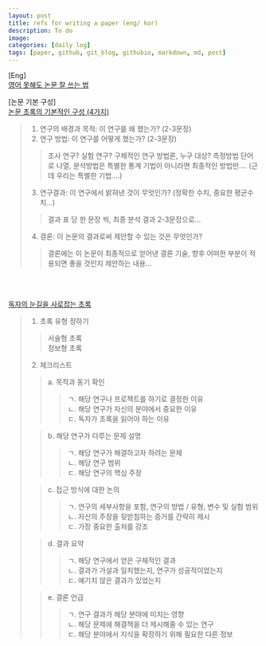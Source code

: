 ```yaml
---
layout: post
title: refs for writing a paper (eng/ kor)
description: To do
image:
categories: [daily log]
tags: [paper, github, git_blog, githubio, markdown, md, post]
---
```


[Eng]<br>
[영어 못해도 논문 잘 쓰는 법](https://gradschoolstory.net/terry/englishpaperwriting/) <br>

[논문 기본 구성]<br>
[논문 초록의 기본적인 구성 (4가지)](https://m.blog.naver.com/privatalab/222053799999)<br>


> 1. 연구의 배경과 목적: 이 연구를 왜 했는가? (2-3문장)
> 2. 연구 방법: 이 연구를 어떻게 했는가? (2-3문장)
>> 조사 연구? 실험 연구? 구체적인 연구 방법론, 누구 대상? 측정방법 단어로 나열, 분석방법은 특별한 통계 기법이 아니라면 최종적인 방법만.... (근데 우리는 특별한 기법....)
> 3. 연구결과: 이 연구에서 밝혀낸 것이 무엇인가? (정확한 수치, 중요한 평균수치...)
>> 결과 표 당 한 문장 씩, 최종 분석 결과 2-3문장으로...
> 4. 결론: 이 논문의 결과로써 제안할 수 있는 것은 무엇인가?
>> 결론에는 이 논문이 최종적으로 얻어낸 결론 기술, 향후 어떠한 부분이 적용되면 좋을 것인지 제안하는 내용...
<br>
<br>

[독자의 눈길을 사로잡는 초록](https://blog.essayreview.co.kr/%EB%8F%85%EC%9E%90%EC%9D%98-%EB%88%88%EA%B8%B8%EC%9D%84-%EC%82%AC%EB%A1%9C%EC%9E%A1%EB%8A%94-%EC%B4%88%EB%A1%9D-abstract-%EC%9E%91%EC%84%B1%EB%B2%95/)
> 1. 초록 유형 정하기
>> 서술형 초록 <br>
정보형 초록
>
> 2. 체크리스트
>> a. 목적과 동기 확인 <br>
>>> ㄱ. 해당 연구나 프로젝트를 하기로 결정한 이유 <br>
ㄴ. 해당 연구가 자신의 분야에서 중요한 이유 <br>
ㄷ. 독자가 초록을 읽어야 하는 이유 <br>
>
>> b. 해당 연구가 다루는 문제 설명 <br>
>>> ㄱ. 해당 연구가 해결하고자 하려는 문제 <br>
ㄴ. 해당 연구 범위 <br>
ㄷ. 해당 연구의 핵심 주장 <br>
>
>> c. 접근 방식에 대한 논의 <br>
>>> ㄱ. 연구의 세부사항을 포함, 연구의 방법 / 유형, 변수 및 실험 범위 <br>
ㄴ. 자신의 주장을 뒷받침하는 증거를 간략히 제시 <br>
ㄷ. 가장 중요한 출처를 강조 <br>
>
>> d. 결과 요약 <br>
>>> ㄱ. 해당 연구에서 얻은 구체적인 결과 <br>
ㄴ. 결과가 가설과 일치했는지, 연구가 성공적이었는지 <br>
ㄷ. 예기치 않은 결과가 있었는지 <br>
>
>> e. 결론 언급 <br>
>>> ㄱ. 연구 결과가 해당 분야에 미치는 영향 <br>
ㄴ. 해당 문제에 해결책을 더 제시해줄 수 있는 연구 <br>
ㄷ. 해당 분야에서 지식을 확장하기 위해 필요한 다른 정보 <br>


